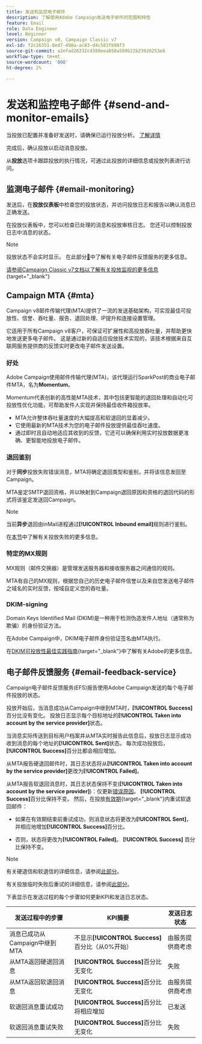```yaml
---
title: 发送和监控电子邮件
description: 了解使用Adobe Campaign发送电子邮件的范围和特性
feature: Email
role: Data Engineer
level: Beginner
version: Campaign v8, Campaign Classic v7
exl-id: f2c26351-8ed7-498a-ac83-d4c583fb98f3
source-git-commit: a2efad26232cd380eea850a589b22b23928253e8
workflow-type: tm+mt
source-wordcount: '808'
ht-degree: 2%

---
```



# 发送和监控电子邮件  {#send-and-monitor-emails}

当投放已配置并准备好发送时，请确保已运行投放分析。 [了解详情](delivery-analysis.md)

完成后，确认投放以启动消息投放。

从&#x200B;**投放**&#x200B;选项卡跟踪投放的执行情况，可通过此投放的详细信息或投放列表进行访问。

## 监测电子邮件 {#email-monitoring}

发送后，在&#x200B;**投放仪表板**&#x200B;中检查您的投放状态，并访问投放日志和报告以确认消息已正确发送。

在投放仪表板中，您可以检查已处理的消息和投放审核日志。 您还可以控制投放日志中消息的状态。

>[!NOTE]
>
>投放状态不会实时显示。 在此部分[&#128279;](#email-feedback-service)中了解有关电子邮件反馈服务的更多信息。


[请参阅Campaign Classic v7文档以了解有关投放监视的更多信息](https://experienceleague.adobe.com/docs/campaign-classic/using/sending-messages/key-steps-when-creating-a-delivery/delivery-bestpractices/track-and-monitor.html?lang=zh-Hans){target="_blank"}

## Campaign MTA {#mta}

Campaign v8邮件传输代理(MTA)提供了一流的发送基础架构，可实现最佳可投放性、信誉、吞吐量、报告、退回处理、IP提升和连接设置管理。

它适用于所有Campaign v8客户，可保证可扩展性和高投放吞吐量，并帮助更快地发送更多电子邮件。 这是通过新的自适应投放技术实现的，该技术根据来自互联网服务提供商的反馈实时更改电子邮件发送设置。

### 好处

Adobe Campaign使用邮件传输代理(MTA)，该代理运行SparkPost的商业电子邮件MTA，名为&#x200B;**Momentum**。

Momentum代表创新的高性能MTA技术，其中包括更智能的退回处理和自动化可投放性优化功能，可帮助发件人实现并保持最佳收件箱投放率。

* MTA允许整体吞吐量速度的大幅提高和软退回的显着减少。
* 它使用最新的MTA技术为您的电子邮件投放提供最佳吞吐速度。
* 通过即时且自动地适应其收到的反馈，它还可以确保利用实时投放数据更准确、更智能地投放电子邮件。

### 退回鉴别

对于&#x200B;**同步**&#x200B;投放失败错误消息，MTA将确定退回类型和鉴别，并将该信息发回至Campaign。

MTA鉴定SMTP退回资格，并以映射到Campaign退回原因和资格的退回代码的形式将该鉴定发送回Campaign。

>[!NOTE]
>
>当前&#x200B;**异步**&#x200B;退回由inMail进程通过&#x200B;**[!UICONTROL Inbound email]**&#x200B;规则进行鉴别。

在[本节](delivery-failures.md)中了解有关投放失败的更多信息。


### 特定的MX规则

MX规则（邮件交换器）是管理发送服务器和接收服务器之间通信的规则。

MTA有自己的MX规则，根据您自己的历史电子邮件信誉以及来自您发送电子邮件之域名的实时反馈，按域自定义您的吞吐量。

### DKIM-signing

Domain Keys Identified Mail (DKIM)是一种用于检测伪造发件人地址（通常称为欺骗）的身份验证方法。

在Adobe Campaign中，DKIM电子邮件身份验证签名由MTA执行。

在[DKIM可投放性最佳实践指南](https://experienceleague.adobe.com/docs/deliverability-learn/deliverability-best-practice-guide/transition-process/infrastructure.html?lang=zh-Hans#authentication){target="_blank"}中了解有关Adobe的更多信息。

## 电子邮件反馈服务 {#email-feedback-service}

Campaign电子邮件反馈服务(EFS)报告使用Adobe Campaign发送的每个电子邮件投放的状态。

投放开始后，当消息成功从Campaign中继到MTA时，**[!UICONTROL Success]**&#x200B;百分比没有变化。 投放日志显示每个目标地址的&#x200B;**[!UICONTROL Taken into account by the service provider]**&#x200B;状态。

当消息实际传送到目标用户档案并从MTA实时报告此信息后，投放日志显示成功收到消息的每个地址的&#x200B;**[!UICONTROL Sent]**&#x200B;状态。 每次成功投放后，**[!UICONTROL Success]**&#x200B;百分比都会相应增加。

从MTA报告硬退回邮件时，其日志状态将从&#x200B;**[!UICONTROL Taken into account by the service provider]**&#x200B;更改为&#x200B;**[!UICONTROL Failed]**<!-- and the **[!UICONTROL Bounces + errors]** percentage is increased accordingly-->。

从MTA报告软退回消息时，其日志状态保持不变(**[!UICONTROL Taken into account by the service provider]**)：仅更新[错误原因](delivery-failures.md#delivery-failure-reasons)<!-- and the **[!UICONTROL Bounces + errors]** percentage is increased accordingly-->。 **[!UICONTROL Success]**&#x200B;百分比保持不变。 然后，在投放[有效期](https://experienceleague.adobe.com/docs/campaign-classic/using/sending-messages/key-steps-when-creating-a-delivery/steps-sending-the-delivery.html?lang=zh-Hans#defining-validity-period){target="_blank"}内重试软退回邮件：

* 如果在有效期结束前重试成功，则消息状态将更改为&#x200B;**[!UICONTROL Sent]**，并相应地增加&#x200B;**[!UICONTROL Success]**&#x200B;百分比。

* 否则，状态将更改为&#x200B;**[!UICONTROL Failed]**。 **[!UICONTROL Success]** <!--and **[!UICONTROL Bounces + errors]** -->百分比保持不变。

>[!NOTE]
>
>有关硬退信和软退信的详细信息，请参阅[此部分](delivery-failures.md#delivery-failure-reasons)。
>
>有关投放临时失败后重试的详细信息，请参阅[此部分](delivery-failures.md#retries)。

下表显示在发送过程的每个步骤如何更新KPI和发送日志状态。

| 发送过程中的步骤 | KPI摘要 | 发送日志状态 |
|--- |--- |--- |
| 消息已成功从Campaign中继到MTA | 不显示&#x200B;**[!UICONTROL Success]**&#x200B;百分比（从0%开始） | 由服务提供商考虑 |
| 从MTA返回硬退回消息 | **[!UICONTROL Success]**&#x200B;百分比无变化 | 失败 |
| 从MTA返回软退回消息 | **[!UICONTROL Success]**&#x200B;百分比无变化 | 由服务提供商考虑 |
| 软退回消息重试成功 | **[!UICONTROL Success]**&#x200B;百分比将相应增加 | 已发送 |
| 软退回消息重试失败 | **[!UICONTROL Success]**&#x200B;百分比无变化 | 失败 |
